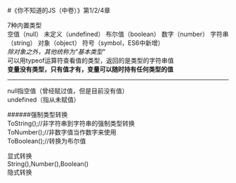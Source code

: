 #《你不知道的JS（中卷）》第1/2/4章  

7种内置类型  
空值（null） 未定义（undefined） 布尔值（boolean） 数字（number） 字符串（string） 对象（object） 符号（symbol，ES6中新增）  
*除对象之外，其他统称为"基本类型"*  
可以用typeof运算符查看值的类型，返回的是类型的字符串值  
**变量没有类型，只有值才有，变量可以随时持有任何类型的值**  

*** ***  
null指空值（曾经赋过值，但是目前没有值）  
undefined（指从未赋值）  

######强制类型转换  
ToString();//非字符串到字符串的强制类型转换  
ToNumber();//非数字值当作数字来使用  
ToBoolean();//转换为布尔值  

显式转换  
String(),Number(),Boolean()  
隐式转换  
